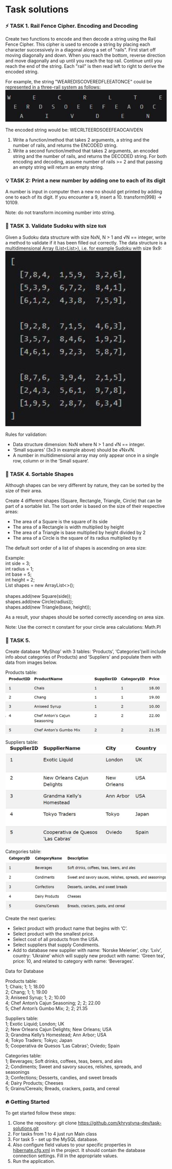 # Task solutions

### ⚡️ TASK 1. Rail Fence Cipher. Encoding and Decoding
Create two functions to encode and then decode a string using the Rail Fence Cipher. This cipher is used to encode a string by placing each character successively in a diagonal along a set of "rails". First start off moving diagonally and down. When you reach the bottom, reverse direction and move diagonally and up until you reach the top rail. Continue until you reach the end of the string. Each "rail" is then read left to right to derive the encoded string.

For example, the string "WEAREDISCOVEREDFLEEATONCE" could be represented in a three-rail system as follows:
![img_task_1.png](img_task_1.png)

The encoded string would be: WECRLTEERDSOEEFEAOCAIVDEN
1. Write a function/method that takes 2 arguments, a string and the number of rails, and returns the ENCODED string.
2. Write a second function/method that takes 2 arguments, an encoded string and the number of rails, and returns the DECODED string.
   For both encoding and decoding, assume number of rails >= 2 and that passing an empty string will return an empty string.

### 💡 TASK 2: Print a new number by adding one to each of its digit
A number is input in computer then a new no should get printed by adding one to each of its digit. If you encounter a 9, insert a 10.
transform(998) -> 10109.

Note: do not transform incoming number into string.

### 📖️ TASK 3. Validate Sudoku with size `NxN`
Given a Sudoku data structure with size NxN, N > 1 and √N == integer, write a method to validate if it has been filled out correctly.
The data structure is a multidimensional Array (List<List<Integer>>), i.e. for example Sudoku with size 9x9:
![img_task_3.png](img_task_3.png)

Rules for validation:
* Data structure dimension: NxN where N > 1 and √N == integer.
* ‘Small squares’ (3x3 in example above) should be √Nx√N.
* A number in multidimensional array may only appear once in a single row, column or in the ‘Small square‘.

### 🎯 TASK 4. Sortable Shapes
Although shapes can be very different by nature, they can be sorted by the size of their area.

Create 4 different shapes (Square, Rectangle, Triangle, Circle) that can be part of a sortable list. The sort order is based on the size of their respective areas:
* The area of a Square is the square of its side
* The area of a Rectangle is width multiplied by height
* The area of a Triangle is base multiplied by height divided by 2
* The area of a Circle is the square of its radius multiplied by π

The default sort order of a list of shapes is ascending on area size: 

Example:
<br>int side = 3;
<br>int radius = 1;
<br>int base = 5;
<br>int height = 2;
<br>List<Shape> shapes = new ArrayList<>();</br>
<br>shapes.add(new Square(side));
<br>shapes.add(new Circle(radius));
<br>shapes.add(new Triangle(base, height));

As a result, your shapes should be sorted correctly ascending on area size. 

Note: Use the correct π constant for your circle area calculations: Math.PI

### 🤖 TASK 5.
Create database ‘MyShop’ with 3 tables: ‘Products’, ‘Categories’(will include info about categories of Products) and ‘Suppliers’ and populate them with data from images below.

Products table:
![img_task_5_products.png](img_task_5_products.png)

Suppliers table:
![img_task_5_suppliers.png](img_task_5_suppliers.png)

Categories table:
![img_task_5_categories.png](img_task_5_categories.png)

Create the next queries:
* Select product with product name that begins with ‘C’.
* Select product with the smallest price.
* Select cost of all products from the USA.
* Select suppliers that supply Condiments.
* Add to database new supplier with name: ‘Norske Meierier’, city: ‘Lviv’, country: ‘Ukraine’ which will supply new product with name: ‘Green tea’, price: 10, and related to category with name: ‘Beverages’.

Data for Database

Products table:
<br>1; Chais; 1; 1; 18.00
<br>2; Chang; 1; 1; 19.00
<br>3; Aniseed Syrup; 1; 2; 10.00
<br>4; Chef Anton’s Cajun Seasoning; 2; 2; 22.00
<br>5; Chef Anton’s Gumbo Mix; 2; 2; 21.35 

Suppliers table:
<br>1; Exotic Liquid; London; UK
<br>2; New Orleans Cajun Delights; New Orleans; USA
<br>3; Grandma Kelly’s Homestead; Ann Arbor; USA
<br>4; Tokyo Traders; Tokyo; Japan
<br>5; Cooperativa de Quesos ‘Las Cabras’; Oviedo; Spain

Categories table:
<br>1; Beverages; Soft drinks, coffees, teas, beers, and ales
<br>2; Condiments; Sweet and savory sauces, relishes, spreads, and seasonings
<br>3; Confections; Desserts, candies, and sweet breads
<br>4; Dairy Products; Cheeses
<br>5; Grains/Cereals; Breads, crackers, pasta, and cereal

### 🔥 Getting Started
To get started follow these steps:
1. Clone the repository: git clone https://github.com/khrystyna-dev/task-solutions.git
2. For tasks from 1 to 4 just run Main class
3. For task 5 - set up the MySQL database.
4. Also configure field values to your specific properties in [hibernate.cfg.xml](src/main/resources/hibernate.cfg.xml) in the project. It should contain the database connection settings. Fill in the appropriate values.
5. Run the application.




